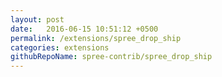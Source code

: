 ```yaml
---
layout: post
date:   2016-06-15 10:51:12 +0500
permalink: /extensions/spree_drop_ship
categories: extensions
githubRepoName: spree-contrib/spree_drop_ship
---
```

